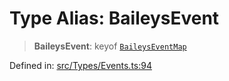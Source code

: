 # Type Alias: BaileysEvent

> **BaileysEvent**: keyof [`BaileysEventMap`](BaileysEventMap.md)

Defined in: [src/Types/Events.ts:94](https://github.com/Fokusdotid/Baileys/blob/c0c23ce3104b65dfcc64246c9ee8a49ef38993b5/src/Types/Events.ts#L94)
